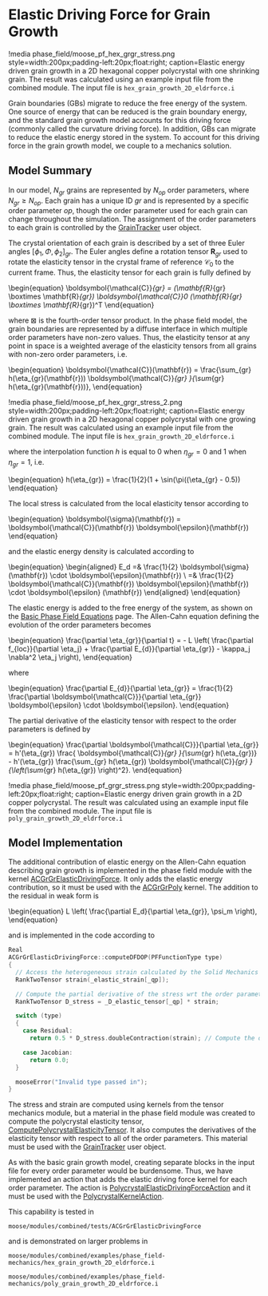 # Elastic Driving Force for Grain Growth

!media phase_field/moose_pf_hex_grgr_stress.png  style=width:200px;padding-left:20px;float:right;
    caption=Elastic energy driven grain growth in a 2D hexagonal copper polycrystal with one shrinking grain. The result was calculated using an example input file from the combined module. The input file is `hex_grain_growth_2D_eldrforce.i`





Grain boundaries (GBs) migrate to reduce the free energy of the system. One source of energy that can be reduced is the grain boundary energy, and the standard grain growth model accounts for this driving force (commonly called the curvature driving force). In addition, GBs can migrate to reduce the elastic energy stored in the system. To account for this driving force in the grain growth model, we couple to a mechanics solution.

## Model Summary

In our model, $N_{gr}$ grains are represented by $N_{op}$ order parameters, where $N_{gr} \geq N_{op}$. Each grain has a unique ID $gr$ and is represented by a specific order parameter $op$, though the order parameter used for each grain can change throughout the simulation. The assignment of the order parameters to each grain is controlled by the [GrainTracker](/GrainTracker.md) user object.

The crystal orientation of each grain is described by a set of three Euler angles $[\phi_1, \Phi, \phi_2]_{gr}$. The Euler angles define a rotation tensor $\mathbf{R}_{gr}$ used to rotate the elasticity tensor in the crystal frame of reference $\boldsymbol{\mathcal{C}}_0$ to the current frame. Thus, the elasticity tensor for each grain is fully defined by

\begin{equation}
\boldsymbol{\mathcal{C}}_{gr} = (\mathbf{R}_{gr} \boxtimes \mathbf{R}_{gr}) \boldsymbol{\mathcal{C}}_0 (\mathbf{R}_{gr} \boxtimes \mathbf{R}_{gr})^T
\end{equation}

where $\boxtimes$ is the fourth-order tensor product. In the phase field model, the grain boundaries are represented by a diffuse interface in which multiple order parameters have non-zero values. Thus, the elasticity tensor at any point in space is a weighted average of the elasticity tensors from all grains with non-zero order parameters, i.e.

\begin{equation}
\boldsymbol{\mathcal{C}}(\mathbf{r}) = \frac{\sum_{gr} h(\eta_{gr}(\mathbf{r})) \boldsymbol{\mathcal{C}}_{gr} }{\sum_{gr} h(\eta_{gr}(\mathbf{r}))},
\end{equation}

!media phase_field/moose_pf_hex_grgr_stress_2.png  style=width:200px;padding-left:20px;float:right;
    caption=Elastic energy driven grain growth in a 2D hexagonal copper polycrystal with one growing grain. The result was calculated using an example input file from the combined module. The input file is `hex_grain_growth_2D_eldrforce.i`

where the interpolation function $h$ is equal to 0 when $\eta_{gr} = 0$ and 1 when $\eta_{gr}=1$, i.e.

\begin{equation}
h(\eta_{gr}) = \frac{1}{2}(1 + \sin(\pi((\eta_{gr} - 0.5))
\end{equation}

The local stress is calculated from the local elasticity tensor according to

\begin{equation}
\boldsymbol{\sigma}(\mathbf{r}) = \boldsymbol{\mathcal{C}}(\mathbf{r}) \boldsymbol{\epsilon}(\mathbf{r})
\end{equation}

and the elastic energy density is calculated according to

\begin{equation}
\begin{aligned}
E_d =& \frac{1}{2} \boldsymbol{\sigma}(\mathbf{r}) \cdot \boldsymbol{\epsilon}(\mathbf{r}) \\
    =& \frac{1}{2} \boldsymbol{\mathcal{C}}(\mathbf{r}) \boldsymbol{\epsilon}(\mathbf{r}) \cdot \boldsymbol{\epsilon} (\mathbf{r})
\end{aligned}
\end{equation}

The elastic energy is added to the free energy of the system, as shown on the [Basic Phase Field Equations](Phase_Field_Equations.md) page. The Allen-Cahn equation defining the evolution of the order parameters becomes

\begin{equation}
\frac{\partial \eta_{gr}}{\partial t} = - L \left( \frac{\partial f_{loc}}{\partial \eta_j} +  \frac{\partial E_{d}}{\partial \eta_{gr}} - \kappa_j \nabla^2 \eta_j \right),
\end{equation}

where

\begin{equation}
\frac{\partial E_{d}}{\partial \eta_{gr}} = \frac{1}{2} \frac{\partial \boldsymbol{\mathcal{C}}}{\partial \eta_{gr}} \boldsymbol{\epsilon} \cdot \boldsymbol{\epsilon}.
\end{equation}

The partial derivative of the elasticity tensor with respect to the order parameters is defined by

\begin{equation}
\frac{\partial \boldsymbol{\mathcal{C}}}{\partial \eta_{gr}} = h'(\eta_{gr}) \frac{ \boldsymbol{\mathcal{C}}_{gr} }{\sum_{gr} h(\eta_{gr})} - h'(\eta_{gr}) \frac{\sum_{gr} h(\eta_{gr}) \boldsymbol{\mathcal{C}}_{gr} }{\left(\sum_{gr} h(\eta_{gr}) \right)^2}.
\end{equation}

!media phase_field/moose_pf_grgr_stress.png  style=width:200px;padding-left:20px;float:right;
    caption=Elastic energy driven grain growth in a 2D copper polycrystal. The result was calculated using an example input file from the combined module. The input file is `poly_grain_growth_2D_eldrforce.i`

## Model Implementation

The additional contribution of elastic energy on the Allen-Cahn equation describing grain growth is implemented in the phase field module with the kernel [ACGrGrElasticDrivingForce](/ACGrGrElasticDrivingForce.md). It only adds the elastic energy contribution, so it must be used with the [ACGrGrPoly](/ACGrGrPoly.md) kernel. The addition to the residual in weak form is

\begin{equation}
L \left( \frac{\partial E_d}{\partial \eta_{gr}}, \psi_m \right),
\end{equation}

and is implemented in the code according to

```cpp
Real
ACGrGrElasticDrivingForce::computeDFDOP(PFFunctionType type)
{
  // Access the heterogeneous strain calculated by the Solid Mechanics kernels
  RankTwoTensor strain(_elastic_strain[_qp]);

  // Compute the partial derivative of the stress wrt the order parameter
  RankTwoTensor D_stress = _D_elastic_tensor[_qp] * strain;

  switch (type)
  {
    case Residual:
      return 0.5 * D_stress.doubleContraction(strain); // Compute the deformation energy driving force

    case Jacobian:
      return 0.0;
  }

  mooseError("Invalid type passed in");
}
```

The stress and strain are computed using kernels from the tensor mechanics module, but a material in the phase field module was created to compute the polycrystal elasticity tensor, [ComputePolycrystalElasticityTensor](/ComputePolycrystalElasticityTensor.md). It also computes the derivatives of the elasticity tensor with respect to all of the order parameters. This material must be used with the [GrainTracker](/GrainTracker.md) user object.

As with the basic grain growth model, creating separate blocks in the input file for every order parameter would be burdensome. Thus, we have implemented an action that adds the elastic driving force kernel for each order parameter. The action is [PolycrystalElasticDrivingForceAction](/PolycrystalElasticDrivingForceAction.md) and it must be used with the [PolycrystalKernelAction](/PolycrystalKernelAction.md).

This capability is tested in

`moose/modules/combined/tests/ACGrGrElasticDrivingForce`

and is demonstrated on larger problems in

`moose/modules/combined/examples/phase_field-mechanics/hex_grain_growth_2D_eldrforce.i`

`moose/modules/combined/examples/phase_field-mechanics/poly_grain_growth_2D_eldrforce.i`
